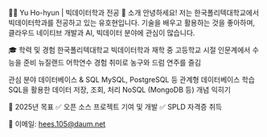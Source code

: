 👨‍💻 Yu Ho-hyun | 빅데이터학과 전공
🚀 소개
안녕하세요! 저는 한국폴리텍대학교에서 빅데이터학과를 전공하고 있는 유호현입니다.
기술을 배우고 활용하는 것을 좋아하며, 클라우드 네이티브 개발과 AI, 빅데이터 분야에 관심이 많습니다.

🎓 학력 및 경험
한국폴리텍대학교 빅데이터학과 재학 중
고등학교 시절 인문계에서 수능을 준비
뉴질랜드 어학연수 경험
취미로 농구와 드럼 연주를 즐김

관심 분야
데이터베이스 & SQL
MySQL, PostgreSQL 등 관계형 데이터베이스 학습
SQL을 활용한 데이터 저장, 조회, 처리
NoSQL (MongoDB 등) 개념 익히기

🎯 2025년 목표
✅ 오픈 소스 프로젝트 기여 및 개발
✅ SPLD 자격증 취득

📩 이메일: hees.105@daum.net

